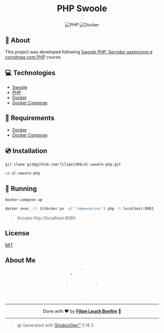 # <p align="center">PHP Swoole</p>

<p align="center">
    <img src="https://img.shields.io/badge/Code-PHP-informational?style=flat-square&logo=php&color=777bb4&logoColor=8892BF" alt="PHP" />
    <img src="https://img.shields.io/badge/Tools-Docker-informational?style=flat-square&logo=docker&color=2496ED" alt="Docker" />
</p>

## 💬 About

This project was developed following [Swoole PHP: Servidor assíncrono e corrotinas com PHP](https://cursos.alura.com.br/course/swoole-php-servidor-assincrono-corrotinas-php) course.

## :computer: Technologies

- [Swoole](https://www.swoole.co.uk/)
- [PHP](https://www.php.net/)
- [Docker](https://www.docker.com/)
- [Docker Compose](https://docs.docker.com/compose/)

## :scroll: Requirements

- [Docker](https://www.docker.com/)
- [Docker Compose](https://docs.docker.com/compose/)

## :cd: Installation

```sh
git clone git@github.com:filipe1309/al-swoole-php.git
```

```sh
cd al-swoole-php
```

## :runner: Running

```sh
docker-compose up

docker exec -ti $(docker ps -qf "name=server") php -S localhost:8001
```

> Access http://localhost:8080

<!-- ## :white_check_mark: Tests

After up the container:

```sh
docker-compose exec -t {{ CONTAINER_SERVICE_NAME }} ./vendor/bin/phpunit
```

## Contributing

Pull requests are welcome. For major changes, please open an issue first to discuss what you would like to change.

Please make sure to update tests as appropriate. -->

## License

[MIT](https://choosealicense.com/licenses/mit/)

## About Me

<p align="center">
    <a style="font-weight: bold" href="https://www.linkedin.com/in/filipe1309/">
    <img style="border-radius:50%" width="100px; "src="https://github.com/filipe1309.png"/>
    </a>
</p>

---

<p align="center">
    Done with ♥ by <a style="font-weight: bold" href="https://www.linkedin.com/in/filipe1309/">Filipe Leuch Bonfim</a> 🖖
</p>

---

> @ Generated with [ShubcoGen™](https://github.com/filipe1309/shubcogen) 0.18.3

